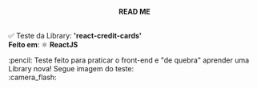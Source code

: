 **<p align="center">READ ME** <p/> <br />
:white_check_mark: Teste da Library: **'react-credit-cards'** <br />
**Feito em**:  ⚛️ **ReactJS**
<p />
:pencil: Teste feito para praticar o front-end e "de quebra" aprender uma Library nova! Segue imagem do teste: <br />
:camera_flash: <br />

